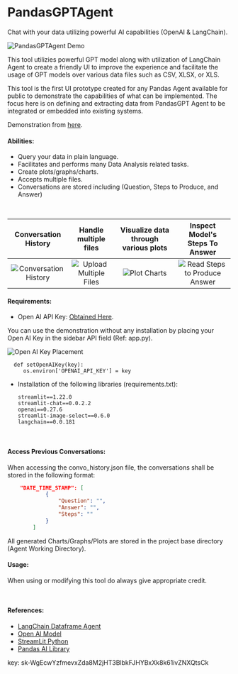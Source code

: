 # PandasGPTAgent
Chat with your data utilizing powerful AI capabilities (OpenAI &amp; LangChain).

![PandasGPTAgent Demo](media/PandasGPTAgent.gif)

This tool utilizies powerful GPT model along with utilization of LangChain Agent to create a friendly UI to improve the experience and facilitate the usage of GPT models over various data files such as CSV, XLSX, or XLS.


This tool is the first UI prototype created for any Pandas Agent available for public to demonstrate the capabilities of what can be implemented. The focus here is on defining and extracting data from PandasGPT Agent to be integrated or embedded into existing systems.

Demonstration from [here](https://sxaxmz-pandasgptagent-app-prz2p4.streamlit.app/).
<br>

#### Abilities:
* Query your data in plain language.
* Facilitates and performs many Data Analysis related tasks.
* Create plots/graphs/charts.
* Accepts multiple files.
* Conversations are stored including (Question, Steps to Produce, and Answer)

<br>

| Conversation History      | Handle multiple files | Visualize data through various plots     | Inspect Model's Steps To Answer |
|    :----:   |    :----:   |    :----:   |    :----:   |
| ![Conversation History](media/convo_history.gif)      | ![Upload Multiple Files](media/multiple_files_upload.gif)       | ![Plot Charts](media/view_plot.gif) | ![Read Steps to Produce Answer](media/read_steps.gif)  |


#### Requirements:
* Open AI API Key:  [Obtained Here](https://platform.openai.com/account/api-keys).

You can use the demonstration without any installation by placing your Open AI Key in the sidebar API field (Ref: app.py).

![Open AI Key Placement](media/openai_key.png)


      def setOpenAIKey(key):
         os.environ['OPENAI_API_KEY'] = key

* Installation of the following libraries (requirements.txt):

      streamlit==1.22.0
      streamlit-chat==0.0.2.2
      openai==0.27.6
      streamlit-image-select==0.6.0
      langchain==0.0.181
<br>

#### Access Previous Conversations:

When accessing the convo_history.json file, the conversations shall be stored in the following format:

```json
    "DATE_TIME_STAMP": [
            {
                "Question": "",
                "Answer": "",
                "Steps": ""
            }
        ]
```

All generated Charts/Graphs/Plots are stored in the project base directory (Agent Working Directory).
<br>

#### Usage:
When using or modifying this tool do always give appropriate credit.

<br>

#### References:
* [LangChain Dataframe Agent](https://python.langchain.com/en/latest/modules/agents/toolkits/examples/pandas.html)
* [Open AI Model](https://platform.openai.com/)
* [StreamLit Python](https://docs.streamlit.io/)
* [Pandas AI Library](https://python.langchain.com/en/latest/modules/agents/toolkits/examples/pandas.html)

key: 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